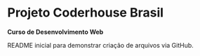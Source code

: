 # Projeto Coderhouse Brasil
**Curso de Desenvolvimento Web**

README inicial para demonstrar criação de arquivos via GitHub.
